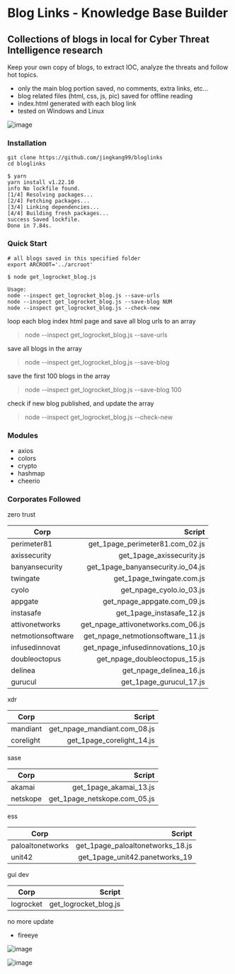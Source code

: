# Blog Links - Knowledge Base Builder
## Collections of blogs in local for Cyber Threat Intelligence research

Keep your own copy of blogs, to extract IOC, analyze the threats and follow hot topics.

- only the main blog portion saved, no comments, extra links, etc...
- blog related files (html, css, js, pic) saved for offline reading
- index.html generated with each blog link
- tested on Windows and Linux

![image](https://user-images.githubusercontent.com/10793075/160975712-1b750720-2b38-4d76-bf02-eca5d0a69273.png)

### Installation

```
git clone https://github.com/jingkang99/bloglinks
cd bloglinks

$ yarn
yarn install v1.22.10
info No lockfile found.
[1/4] Resolving packages...
[2/4] Fetching packages...
[3/4] Linking dependencies...
[4/4] Building fresh packages...
success Saved lockfile.
Done in 7.84s.
```

### Quick Start

```
# all blogs saved in this specified folder
export ARCROOT='../arcroot'

$ node get_logrocket_blog.js

Usage:
node --inspect get_logrocket_blog.js --save-urls
node --inspect get_logrocket_blog.js --save-blog NUM
node --inspect get_logrocket_blog.js --check-new
```

loop each blog index html page and save all blog urls to an array

> node --inspect get_logrocket_blog.js --save-urls

save all blogs in the array
  
> node --inspect get_logrocket_blog.js --save-blog

save the first 100 blogs in the array

> node --inspect get_logrocket_blog.js --save-blog 100

check if new blog published, and update the array
>  node --inspect get_logrocket_blog.js --check-new

### Modules

- axios
- colors
- crypto
- hashmap
- cheerio

### Corporates Followed
zero trust

| Corp   |    Script |
|----------| ------:|
| perimeter81  | get_1page_perimeter81.com_02.js |
| axissecurity | get_1page_axissecurity.js       |
| banyansecurity | get_1page_banyansecurity.io_04.js |
| twingate | get_1page_twingate.com.js |
| cyolo | get_npage_cyolo.io_03.js |
| appgate | get_npage_appgate.com_09.js |
| instasafe | get_1page_instasafe_12.js |
| attivonetworks | get_npage_attivonetworks.com_06.js |
| netmotionsoftware | get_npage_netmotionsoftware_11.js |
| infusedinnovat| get_npage_infusedinnovations_10.js |
| doubleoctopus | get_npage_doubleoctopus_15.js |
| delinea       | get_npage_delinea_16.js |
| gurucul       | get_1page_gurucul_17.js |

xdr

| Corp   |    Script |
|----------| ------:|
| mandiant  | get_npage_mandiant.com_08.js |
| corelight | get_1page_corelight_14.js |

sase

| Corp   |    Script |
|----------| ------:|
| akamai  | get_1page_akamai_13.js |
| netskope  | get_1page_netskope.com_05.js |


ess

| Corp   |    Script |
|----------| ------:|
| paloaltonetworks  | get_1page_paloaltonetworks_18.js |
| unit42            | get_1page_unit42.panetworks_19   |


gui dev

| Corp   |    Script |
|----------| ------:|
| logrocket  | get_logrocket_blog.js|

 no more update
- fireeye

![image](https://user-images.githubusercontent.com/10793075/165709471-3d394340-bdca-4858-9dd7-847f997a9e65.png)

![image](https://user-images.githubusercontent.com/10793075/166193818-43a97046-3d1c-4270-8e27-e8c308ef0e32.png)

